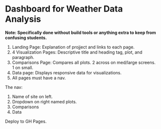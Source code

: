 # Dashboard for Weather Data Analysis

**Note: Specifically done without build tools or anything extra to keep from confusing students.**

1. Landing Page: Explanation of projject and links to each page.
2. 4 Visualization Pages: Descriptive title and heading tag, plot, and paragraph.
3. Comparisons Page: Compares all plots.  2 across on med/large screens.  1 on small.
4. Data page: Displays responsive data for visualizations.
5. All pages must have a nav.

The nav:

1. Name of site on left.
2. Dropdown on right named plots.
3. Comparisons
4. Data

Deploy to GH Pages.